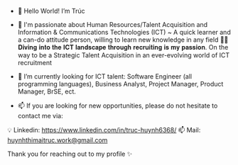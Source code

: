 - 👋 Hello World! I’m Trúc 
- 👀 I'm passionate about Human Resources/Talent Acquisition and Information & Communications Technologies (ICT)
~ A quick learner and a can-do attitude person, willing to learn new knowledge in any field
🚀🚀 𝐃𝐢𝐯𝐢𝐧𝐠 𝐢𝐧𝐭𝐨 𝐭𝐡𝐞 𝐈𝐂𝐓 𝐥𝐚𝐧𝐝𝐬𝐜𝐚𝐩𝐞 𝐭𝐡𝐫𝐨𝐮𝐠𝐡 𝐫𝐞𝐜𝐫𝐮𝐢𝐭𝐢𝐧𝐠 𝐢𝐬 𝐦𝐲 𝐩𝐚𝐬𝐬𝐢𝐨𝐧. On the way to be a Strategic Talent Acquisition in an ever-evolving world of ICT recruitment

- 👀 I’m currently looking for ICT talent: Software Engineer (all programming languages), Business Analyst, Project Manager, Product Manager, BrSE, ect.
- 📫 If you are looking for new opportunities, please do not hesitate to contact me via:
 
💡 Linkedin: https://www.linkedin.com/in/truc-huynh6368/
📫 Mail: huynhthimaitruc.work@gmail.com

Thank you for reaching out to my profile ✨

<!---
truchuynh63/truchuynh63 is a ✨ special ✨ repository because its `README.md` (this file) appears on your GitHub profile.
You can click the Preview link to take a look at your changes.
--->
